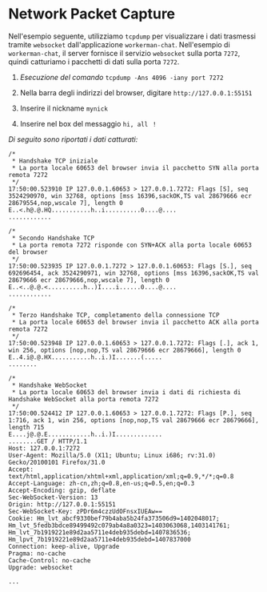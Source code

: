 # Network Packet Capture

Nell'esempio seguente, utilizziamo `tcpdump` per visualizzare i dati trasmessi tramite `websocket` dall'applicazione `workerman-chat`. Nell'esempio di `workerman-chat`, il server fornisce il servizio `websocket` sulla porta `7272`, quindi catturiamo i pacchetti di dati sulla porta `7272`.

1. *Esecuzione del comando* `tcpdump -Ans 4096 -iany port 7272`

2. Nella barra degli indirizzi del browser, digitare `http://127.0.0.1:55151`

3. Inserire il nickname `mynick`

4. Inserire nel box del messaggio `hi, all ！`

*Di seguito sono riportati i dati catturati:*

```plaintext
/*
 * Handshake TCP iniziale
 * La porta locale 60653 del browser invia il pacchetto SYN alla porta remota 7272
 */
17:50:00.523910 IP 127.0.0.1.60653 > 127.0.0.1.7272: Flags [S], seq 3524290970, win 32768, options [mss 16396,sackOK,TS val 28679666 ecr 28679554,nop,wscale 7], length 0
E..<.h@.@.HQ...........h..i..........0....@....
............

/*
 * Secondo Handshake TCP
 * La porta remota 7272 risponde con SYN+ACK alla porta locale 60653 del browser
 */
17:50:00.523935 IP 127.0.0.1.7272 > 127.0.0.1.60653: Flags [S.], seq 692696454, ack 3524290971, win 32768, options [mss 16396,sackOK,TS val 28679666 ecr 28679666,nop,wscale 7], length 0
E..<..@.@.<..........h..)I....i......0....@....
............

/*
 * Terzo Handshake TCP, completamento della connessione TCP
 * La porta locale 60653 del browser invia il pacchetto ACK alla porta remota 7272
 */
17:50:00.523948 IP 127.0.0.1.60653 > 127.0.0.1.7272: Flags [.], ack 1, win 256, options [nop,nop,TS val 28679666 ecr 28679666], length 0
E..4.i@.@.HX...........h..i.)I.......(.....
........

/*
 * Handshake WebSocket
 * La porta locale 60653 del browser invia i dati di richiesta di Handshake WebSocket alla porta remota 7272
 */
17:50:00.524412 IP 127.0.0.1.60653 > 127.0.0.1.7272: Flags [P.], seq 1:716, ack 1, win 256, options [nop,nop,TS val 28679666 ecr 28679666], length 715
E....j@.@.E............h..i.)I.............
........GET / HTTP/1.1
Host: 127.0.0.1:7272
User-Agent: Mozilla/5.0 (X11; Ubuntu; Linux i686; rv:31.0) Gecko/20100101 Firefox/31.0
Accept: text/html,application/xhtml+xml,application/xml;q=0.9,*/*;q=0.8
Accept-Language: zh-cn,zh;q=0.8,en-us;q=0.5,en;q=0.3
Accept-Encoding: gzip, deflate
Sec-WebSocket-Version: 13
Origin: http://127.0.0.1:55151
Sec-WebSocket-Key: zPDr6m4czzUdOFnsxIUEAw==
Cookie: Hm_lvt_abcf9330bef79b4aba5b24fa373506d9=1402048017; Hm_lvt_5fedb3bdce89499492c079ab4a8a0323=1403063068,1403141761; Hm_lvt_7b1919221e89d2aa5711e4deb935debd=1407836536; Hm_lpvt_7b1919221e89d2aa5711e4deb935debd=1407837000
Connection: keep-alive, Upgrade
Pragma: no-cache
Cache-Control: no-cache
Upgrade: websocket

...
```
